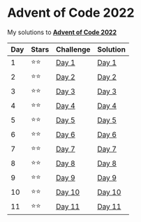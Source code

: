 # Advent of Code 2022
My solutions to **[Advent of Code 2022](https://adventofcode.com/2022/)**

| Day  | Stars | Challenge                                       | Solution                |
| ---- | ----- | ----------------------------------------------- | ----------------------- |
| 1    | ⭐⭐   | [Day 1](https://adventofcode.com/2022/day/1)    | [Day 1](code/day1.py)   |
| 2    | ⭐⭐   | [Day 2](https://adventofcode.com/2022/day/2)    | [Day 2](code/day2.py)   |
| 3    | ⭐⭐   | [Day 3](https://adventofcode.com/2022/day/3)    | [Day 3](code/day3.py)   |
| 4    | ⭐⭐   | [Day 4](https://adventofcode.com/2022/day/4)    | [Day 4](code/day4.py)   |
| 5    | ⭐⭐   | [Day 5](https://adventofcode.com/2022/day/5)    | [Day 5](code/day5.py)   |
| 6    | ⭐⭐   | [Day 6](https://adventofcode.com/2022/day/6)    | [Day 6](code/day6.py)   |
| 7    | ⭐⭐   | [Day 7](https://adventofcode.com/2022/day/7)    | [Day 7](code/day7.py)   |
| 8    | ⭐⭐   | [Day 8](https://adventofcode.com/2022/day/8)    | [Day 8](code/day8.py)   |
| 9    | ⭐⭐   | [Day 9](https://adventofcode.com/2022/day/9)    | [Day 9](code/day9.py)   |
| 10   | ⭐⭐   | [Day 10](https://adventofcode.com/2022/day/10)  | [Day 10](code/day10.py) |
| 11   | ⭐⭐   | [Day 11](https://adventofcode.com/2022/day/11)  | [Day 11](code/day11.py) |
